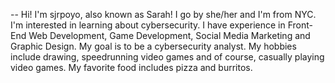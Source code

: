 -- Hi! I'm sjrpoyo, also known as Sarah! 
I go by she/her and I'm from NYC.
I'm interested in learning about cybersecurity.
I have experience in Front-End Web Development, Game Development, Social Media Marketing and Graphic Design. 
My goal is to be a cybersecurity analyst. 
My hobbies include drawing, speedrunning video games and of course, casually playing video games. 
My favorite food includes pizza and burritos. 


<!---
sjrpoyo/sjrpoyo is a ✨ special ✨ repository because its `README.md` (this file) appears on your GitHub profile.
You can click the Preview link to take a look at your changes.
--->
